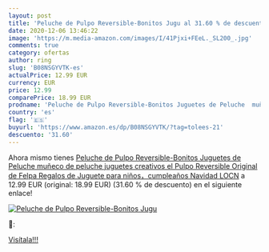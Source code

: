 ```yaml
---
layout: post
title: 'Peluche de Pulpo Reversible-Bonitos Jugu al 31.60 % de descuento'
date: 2020-12-06 13:46:22
image: 'https://m.media-amazon.com/images/I/41Pjxi+FEeL._SL200_.jpg'
comments: true
category: ofertas
author: ring
slug: 'B08NSGYVTK-es'
actualPrice: 12.99 EUR
currency: EUR
price: 12.99
comparePrice: 18.99 EUR
prodname: 'Peluche de Pulpo Reversible-Bonitos Juguetes de Peluche  muñeco de peluche juguetes creativos el Pulpo Reversible Original de Felpa Regalos de Juguete para niños，cumpleaños Navidad LOCN'
country: 'es'
flag: '🇪🇸'
buyurl: 'https://www.amazon.es/dp/B08NSGYVTK/?tag=tolees-21'
descuento: '31.60'
---
```


Ahora mismo tienes [Peluche de Pulpo Reversible-Bonitos Juguetes de Peluche  muñeco de peluche juguetes creativos el Pulpo Reversible Original de Felpa Regalos de Juguete para niños，cumpleaños Navidad LOCN](https://www.amazon.es/dp/B08NSGYVTK/?tag=tolees-21) a 12.99 EUR (original: 18.99 EUR) (31.60 %  de descuento) en el siguiente enlace!

[![Peluche de Pulpo Reversible-Bonitos Jugu](https://m.media-amazon.com/images/I/41Pjxi+FEeL._SL200_.jpg)](https://www.amazon.es/dp/B08NSGYVTK/?tag=tolees-21)

🔎:


[Visítala!!!](https://www.amazon.es/dp/B08NSGYVTK/?tag=tolees-21)
